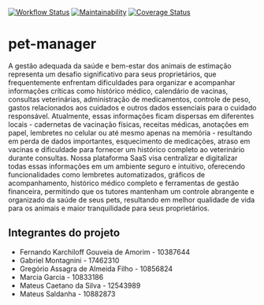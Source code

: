 [![Workflow Status](https://github.com/FernandoKGA/pet-manager/actions/workflows/rubyonrails.yml/badge.svg)](https://github.com/FernandoKGA/pet-manager/actions/workflows/rubyonrails.yml) [![Maintainability](https://qlty.sh/gh/FernandoKGA/projects/pet-manager/maintainability.svg)](https://qlty.sh/gh/FernandoKGA/projects/pet-manager) [![Coverage Status](https://coveralls.io/repos/github/FernandoKGA/pet-manager/badge.svg)](https://coveralls.io/github/FernandoKGA/pet-manager)
# pet-manager

A gestão adequada da saúde e bem-estar dos animais de estimação representa um desafio significativo para seus proprietários, que frequentemente enfrentam dificuldades para organizar e acompanhar informações críticas como histórico médico, calendário de vacinas, consultas veterinárias, administração de medicamentos, controle de peso, gastos relacionados aos cuidados e outros dados essenciais para o cuidado responsável. Atualmente, essas informações ficam dispersas em diferentes locais - cadernetas de vacinação físicas, receitas médicas, anotações em papel, lembretes no celular ou até mesmo apenas na memória - resultando em perda de dados importantes, esquecimento de medicações, atraso em vacinas e dificuldade para fornecer um histórico completo ao veterinário durante consultas. Nossa plataforma SaaS visa centralizar e digitalizar todas essas informações em um ambiente seguro e intuitivo, oferecendo funcionalidades como lembretes automatizados, gráficos de acompanhamento, histórico médico completo e ferramentas de gestão financeira, permitindo que os tutores mantenham um controle abrangente e organizado da saúde de seus pets, resultando em melhor qualidade de vida para os animais e maior tranquilidade para seus proprietários.

## Integrantes do projeto

- Fernando Karchiloff Gouveia de Amorim - 10387644
- Gabriel Montagnini - 17462310
- Gregório Assagra de Almeida Filho - 10856824
- Marcia Garcia - 10833186
- Mateus Caetano da Silva - 12543989
- Mateus Saldanha - 10882873
